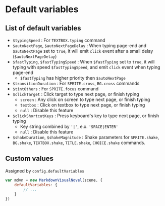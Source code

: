 # Default variables

## List of default variables

- `$typingSpeed` : For `TEXTBOX.typing` command
- `$autoNextPage`, `$autoNextPageDelay` : When typing page-end and `$autoNextPage` set to `true`, it will emit `click` event after a small delay (`$autoNextPageDelay`)
- `$fastTyping`, `$fastTypingSpeed` : When `$fastTyping` set to `true`, it will typing with speed `$fastTypingSpeed`, and emit `click` event when typing page-end
    - `$fastTyping` has higher priority then `$autoNextPage`
- `$transitionDuration` : For `SPRITE.cross`, `BG.cross` commands
- `$tintOthers` : For `SPRITE.focus` command
- `$clickTarget` : Click target to type next page, or finish typing
    - `screen` : Any click on screen to type next page, or finish typing
    - `textbox` : Click on textbox to type next page, or finish typing
    - `null` : Disable this feature
- `$clickShortcutKeys` : Press keyboard's key to type next page, or finish typing
    - Key string combined by `'|'`, e.x. `'SPACE|ENTER'`
    - `null` : Disable this feature
- `$shakeDuration`, `$shakeMagnitude` : Shake parameters for `SPRITE.shake`, `BG.shake`, `TEXTBOX.shake`, `TITLE.shake`, `CHOICE.shake` commands.

## Custom values

Assigned by `config.defaultVariables`

```javascript
var mdvn = new MarkdownVisualNovel(scene, {
    defaultVariables: {
        // ...
    }
})
```